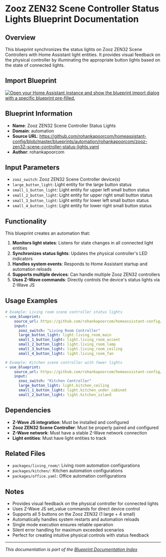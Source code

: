 # Zooz ZEN32 Scene Controller Status Lights Blueprint Documentation

## Overview
This blueprint synchronizes the status lights on Zooz ZEN32 Scene Controllers with Home Assistant light entities. It provides visual feedback on the physical controller by illuminating the appropriate button lights based on the state of connected lights.

## Import Blueprint

[![Open your Home Assistant instance and show the blueprint import dialog with a specific blueprint pre-filled.](https://my.home-assistant.io/badges/blueprint_import.svg)](https://my.home-assistant.io/redirect/blueprint_import/?blueprint_url=https%3A//github.com/rohankapoorcom/homeassistant-config/blob/master/blueprints/automation/rohankapoorcom/zooz-zen32-scene-controller-status-lights.yaml)

## Blueprint Information
- **Name**: Zooz ZEN32 Scene Controller Status Lights
- **Domain**: automation
- **Source URL**: https://github.com/rohankapoorcom/homeassistant-config/blob/master/blueprints/automation/rohankapoorcom/zooz-zen32-scene-controller-status-lights.yaml
- **Author**: rohankapoorcom

## Input Parameters
- `zooz_switch`: Zooz ZEN32 Scene Controller device(s)
- `large_button_light`: Light entity for the large button status
- `small_1_button_light`: Light entity for upper left small button status
- `small_2_button_light`: Light entity for upper right small button status
- `small_3_button_light`: Light entity for lower left small button status
- `small_4_button_light`: Light entity for lower right small button status

## Functionality
This blueprint creates an automation that:

1. **Monitors light states**: Listens for state changes in all connected light entities
2. **Synchronizes status lights**: Updates the physical controller's LED indicators
3. **Handles system events**: Responds to Home Assistant startup and automation reloads
4. **Supports multiple devices**: Can handle multiple Zooz ZEN32 controllers
5. **Uses Z-Wave commands**: Directly controls the device's status lights via Z-Wave JS

## Usage Examples
```yaml
# Example: Living room scene controller status lights
- use_blueprint:
    source_url: https://github.com/rohankapoorcom/homeassistant-config/blob/master/blueprints/automation/rohankapoorcom/zooz-zen32-scene-controller-status-lights.yaml
    input:
      zooz_switch: "Living Room Controller"
      large_button_light: light.living_room_main
      small_1_button_light: light.living_room_accent
      small_2_button_light: light.living_room_lamp
      small_3_button_light: light.living_room_ceiling
      small_4_button_light: light.living_room_fan

# Example: Kitchen scene controller with fewer lights
- use_blueprint:
    source_url: https://github.com/rohankapoorcom/homeassistant-config/blob/master/blueprints/automation/rohankapoorcom/zooz-zen32-scene-controller-status-lights.yaml
    input:
      zooz_switch: "Kitchen Controller"
      large_button_light: light.kitchen_ceiling
      small_1_button_light: light.kitchen_under_cabinet
      small_2_button_light: light.kitchen_island
```

## Dependencies
- **Z-Wave JS integration**: Must be installed and configured
- **Zooz ZEN32 Scene Controller**: Must be properly paired and configured
- **Z-Wave network**: Must have a stable Z-Wave network connection
- **Light entities**: Must have light entities to track

## Related Files
- `packages/living_room/`: Living room automation configurations
- `packages/kitchen/`: Kitchen automation configurations
- `packages/office.yaml`: Office automation configurations

## Notes
- Provides visual feedback on the physical controller for connected lights
- Uses Z-Wave JS set_value commands for direct device control
- Supports all 5 buttons on the Zooz ZEN32 (1 large + 4 small)
- Automatically handles system restarts and automation reloads
- Single mode execution ensures reliable operation
- Silent error handling for maximum exceeded scenarios
- Perfect for creating intuitive physical controls with status feedback

---

*This documentation is part of the [Blueprint Documentation Index](../../../README.md)*
